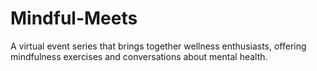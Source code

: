 # Mindful-Meets
A virtual event series that brings together wellness enthusiasts, offering mindfulness exercises and conversations about mental health.

